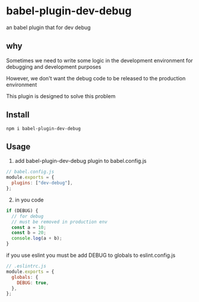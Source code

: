 # babel-plugin-dev-debug

an babel plugin that for dev debug

## why

Sometimes we need to write some logic in the development environment for debugging and development purposes

However, we don't want the debug code to be released to the production environment

This plugin is designed to solve this problem

## Install

```shell
npm i babel-plugin-dev-debug
```

## Usage

1. add babel-plugin-dev-debug plugin to babel.config.js

```js
// babel.config.js
module.exports = {
  plugins: ["dev-debug"],
};
```

2. in you code

```js
if (DEBUG) {
  // for debug
  // must be removed in production env
  const a = 10;
  const b = 20;
  console.log(a + b);
}
```

if you use eslint you must be add DEBUG to globals to eslint.config.js

```js
// .eslintrc.js
module.exports = {
  globals: {
    DEBUG: true,
  },
};
```
